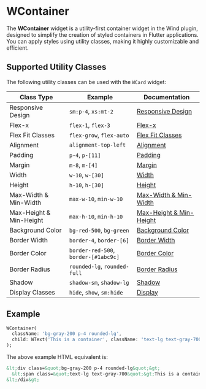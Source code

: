 # WContainer

The **WContainer** widget is a utility-first container widget in the Wind plugin, designed to simplify the creation of styled containers in Flutter applications. You can apply styles using utility classes, making it highly customizable and efficient.

## Supported Utility Classes

The following utility classes can be used with the `WCard` widget:

| **Class Type**          | **Example**                          | **Documentation**                                                                   |
|-------------------------|--------------------------------------|-------------------------------------------------------------------------------------|
| Responsive Design       | `sm:p-4`, `xs:mt-2`                  | [Responsive Design](https://wind.fluttersdk.com/concepts/responsive-design)         |
| Flex-x                  | `flex-1`, `flex-3`                   | [Flex-x](https://wind.fluttersdk.com/flex/flex-x)                                   |
| Flex Fit Classes        | `flex-grow`, `flex-auto`             | [Flex Fit Classes](https://wind.fluttersdk.com/flex/flex-fit)                       |
| Alignment               | `alignment-top-left`                 | [Alignment](https://wind.fluttersdk.com/flex/alignment)                             |
| Padding                 | `p-4`, `p-[11]`                      | [Padding](https://wind.fluttersdk.com/spacing/padding)                              |
| Margin                  | `m-8`, `m-[4]`                       | [Margin](https://wind.fluttersdk.com/spacing/margin)                                |
| Width                   | `w-10`, `w-[30]`                     | [Width](https://wind.fluttersdk.com/sizing/width)                                   |
| Height                  | `h-10`, `h-[30]`                     | [Height](https://wind.fluttersdk.com/sizing/height)                                 |
| Max-Width & Min-Width   | `max-w-10`, `min-w-10`               | [Max-Width & Min-Width](https://wind.fluttersdk.com/sizing/max-width-min-width)     |
| Max-Height & Min-Height | `max-h-10`, `min-h-10`               | [Max-Height & Min-Height](https://wind.fluttersdk.com/sizing/max-height-min-height) |
| Background Color        | `bg-red-500`, `bg-green`             | [Background Color](https://wind.fluttersdk.com/backgrounds/background-color)        |
| Border Width            | `border-4`, `border-[6]`             | [Border Width](https://wind.fluttersdk.com/borders/border-width)                    |
| Border Color            | `border-red-500`, `border-[#1abc9c]` | [Border Color](https://wind.fluttersdk.com/borders/border-color)                    |
| Border Radius           | `rounded-lg`, `rounded-full`         | [Border Radius](https://wind.fluttersdk.com/borders/border-radius)                  |
| Shadow                  | `shadow-sm`, `shadow-lg`             | [Shadow](https://wind.fluttersdk.com/effects/shadow)                                |
| Display Classes         | `hide`, `show`, `sm:hide`            | [Display](/layout/display)                                                          |

## Example

<x-preview path="widgets/wcontainer" size="md" class="min-h-64"></x-preview>

```dart
WContainer(
  className: 'bg-gray-200 p-4 rounded-lg',
  child: WText('This is a container', className: 'text-lg text-gray-700'),
);
```

The above example HTML equivalent is:

```html
&lt;div class=&quot;bg-gray-200 p-4 rounded-lg&quot;&gt;
  &lt;span class=&quot;text-lg text-gray-700&quot;&gt;This is a container&lt;/span&gt;
&lt;/div&gt;
```
